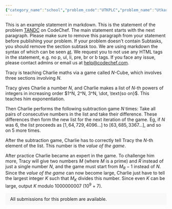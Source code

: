 ```yaml
---
{"category_name":"school","problem_code":"UTKPLC","problem_name":"Utkarsh and Placement tests","problemComponents":{"constraints":"- $1 \\leq T \\leq 36$\n- `first`, `second` and `third` are three different characters among $\\{A, B, C\\}$.\n- $x$ and $y$ are two different characters among $\\{A, B, C\\}$.","constraintsState":true,"subtasks":"**Subtask #1 (100 points):** Original constraints\n","subtasksState":true,"inputFormat":"- The first line of input contains a single integer $T$, denoting the number of test cases. The description of $T$ test cases follows.\n- The first line of each test case contains three different space-separated characters: `first`, `second`, and `third`, denoting Utkarsh\u0027s order of preference among the three companies.\n- The second line of each test case contains two space-separated characters $x$ and $y$, the companies from which Utkarsh has received offers.","inputFormatState":true,"outputFormat":"For each test case, print one line containing a single character, the company whose offer Utkarsh will accept.\n\nThe output is not case sensitive, so if the answer is $A$, both $a$ and $A$ will be accepted.","outputFormatState":true,"sampleTestCases":{"0":{"id":1,"input":"2\nA B C\nA B\nB C A\nA C","output":"A\nC","explanation":"**Test Case 1.** Utkarsh has received offers from $A$ and $B$. Of these two, he prefers company $A$ (first preference) over $B$ (second preference). Therefore Utkarsh will accept the offer of company $A$.\n\n**Test Case 2.** Utkarsh has received offers from $A$ and $C$, where company $C$ is his second preference and company $A$ is his third preference. Utkarsh will accept the offer of company $C$.","isDeleted":false}}},"video_editorial_url":"https://youtu.be/iuI2avIc0tY","languages_supported":{"0":"CPP14","1":"C","2":"JAVA","3":"PYTH 3.6","4":"CPP17","5":"PYTH","6":"PYP3","7":"CS2","8":"ADA","9":"PYPY","10":"TEXT","11":"PAS fpc","12":"NODEJS","13":"RUBY","14":"PHP","15":"GO","16":"HASK","17":"TCL","18":"PERL","19":"SCALA","20":"LUA","21":"kotlin","22":"BASH","23":"JS","24":"LISP sbcl","25":"rust","26":"PAS gpc","27":"BF","28":"CLOJ","29":"R","30":"D","31":"CAML","32":"FORT","33":"ASM","34":"swift","35":"FS","36":"WSPC","37":"LISP clisp","38":"SQL","39":"SCM guile","40":"PERL6","41":"ERL","42":"CLPS","43":"ICK","44":"NICE","45":"PRLG","46":"ICON","47":"COB","48":"SCM chicken","49":"PIKE","50":"SCM qobi","51":"ST","52":"SQLQ","53":"NEM"},"max_timelimit":0.5,"source_sizelimit":50000,"problem_author":"utkarsh_adm","problem_tester":"","date_added":"1-12-2021","tags":{"0":"cakewalk","1":"dec21","2":"utkarsh_adm"},"problem_difficulty_level":"Unavailable","best_tag":"","editorial_url":"https://discuss.codechef.com/problems/UTKPLC","time":{"view_start_date":1639387800,"submit_start_date":1639387800,"visible_start_date":1639387800,"end_date":1735669800},"is_direct_submittable":false,"problemDiscussURL":"https://discuss.codechef.com/search?q=UTKPLC","is_proctored":false,"visitedContests":{},"layout":"problem"}
---
```

This is an example statement in markdown. This is the statement of the problem [TANDC](https://codechef.com/problems/TANDC) on CodeChef. The main statement starts with the next paragraph. Please make sure to remove this paragraph from your statement before publishing your problem. If your problem doesn't contain Subtasks, you should remove the section subtask too. We are using markdown the syntax of which can be seen [at](https://github.com/showdownjs/showdown/wiki/Showdown's-Markdown-syntax). We request you to not use any HTML tags in the statement, e.g. no p, ul, li, pre, br or b tags. If you face any issue, please contact admins or email us at help@codechef.com.

Tracy is teaching Charlie maths via a game called $N$-Cube, which involves three sections involving $N$.

Tracy gives Charlie a number $N$, and Charlie makes a list of $N$-th powers of integers in increasing order $1^N, 2^N, 3^N, \dot, \text{so on}$. This teaches him exponentiation.

Then Charlie performs the following subtraction game $N$ times: Take all pairs of consecutive numbers in the list and take their difference. These differences then form the new list for the next iteration of the game. Eg, if $N$ was 6, the list proceeds as $[1, 64, 729, 4096 ... ]$ to $[63, 685, 3367 ...]$, and so on $5$ more times.

After the subtraction game, Charlie has to correctly tell Tracy the $N$-th element of the list. This number is the *value of the game*.

After practice Charlie became an expert in the game. To challenge him more, Tracy will give two numbers $M$ (where $M$ is a prime) and $R$ instead of just a single number $N$, and the game must start from $M_R - 1$ instead of $N$. Since the *value of the game* can now become large, Charlie just have to tell the largest integer $K$ such that $M_K$ divides this number. Since even $K$ can be large, output $K$ modulo 1000000007 ($10^9 + 7$).

<aside style='background: #f8f8f8;padding: 10px 15px;'><div>All submissions for this problem are available.</div></aside>